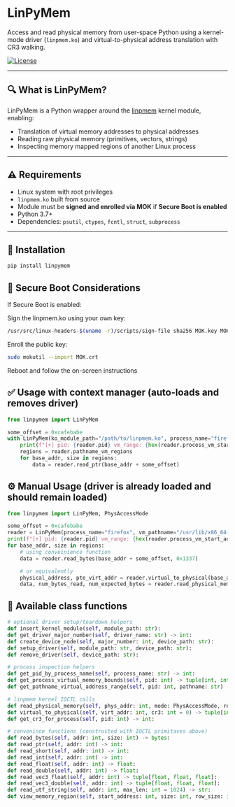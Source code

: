# LinPyMem

Access and read physical memory from user-space Python using a kernel-mode driver (`linpmem.ko`) and virtual-to-physical address translation with CR3 walking.

[![License](https://img.shields.io/badge/license-MIT-blue.svg)](LICENSE)

---

## 🔍 What is LinPyMem?

LinPyMem is a Python wrapper around the [linpmem](https://github.com/Velocidex/Linpmem) kernel module, enabling:
- Translation of virtual memory addresses to physical addresses
- Reading raw physical memory (primitives, vectors, strings)
- Inspecting memory mapped regions of another Linux process

---

## ⚠️ Requirements

- Linux system with root privileges
- `linpmem.ko` built from source
- Module must be **signed and enrolled via MOK** if **Secure Boot is enabled**
- Python 3.7+
- Dependencies: `psutil`, `ctypes`, `fcntl`, `struct`, `subprocess`

---

## 🔧 Installation

```bash
pip install linpymem
```

## 🔐 Secure Boot Considerations

If Secure Boot is enabled:

  Sign the linpmem.ko using your own key:
  ```bash
  /usr/src/linux-headers-$(uname -r)/scripts/sign-file sha256 MOK.key MOK.crt linpmem.ko
  ```
  
  Enroll the public key:
  ```bash
  sudo mokutil --import MOK.crt
  ```
  
  Reboot and follow the on-screen instructions

## ✅ Usage with context manager (auto-loads and removes driver)
```python
from linpymem import LinPyMem

some_offset = 0xcafebabe
with LinPyMem(ko_module_path="/path/to/linpmem.ko", process_name="firefox", vm_pathname="/usr/lib/x86_64-linux-gnu/libc.so.6") as reader:
    print(f"[+] pid: {reader.pid} vm_range: {hex(reader.process_vm_start_addr)}-{hex(reader.process_vm_end_addr)} size: {hex(reader.process_vm_size)} cr3: {hex(reader.cr3)}")
    regions = reader.pathname_vm_regions
    for base_addr, size in regions:
        data = reader.read_ptr(base_addr + some_offset)
```

## ⚙️ Manual Usage (driver is already loaded and should remain loaded)

```python
from linpymem import LinPyMem, PhysAccessMode

some_offset = 0xcafebabe
reader = LinPyMem(process_name="firefox", vm_pathname="/usr/lib/x86_64-linux-gnu/libc.so.6")
print(f"[+] pid: {reader.pid} vm_range: {hex(reader.process_vm_start_addr)}-{hex(reader.process_vm_end_addr)} size: {hex(reader.process_vm_size)} cr3: {hex(reader.cr3)}")
for base_addr, size in regions:
    # using conveinience function
    data = reader.read_bytes(base_addr + some_offset, 0x1337)

    # or equivalently
    physical_address, pte_virt_addr = reader.virtual_to_physical(base_addr + some_offset, reader.cr3)
    data, num_bytes_read, num_expected_bytes = reader.read_physical_memory(physical_address, PhysAccessMode.PHYS_BUFFER_READ, 0x1337)
```

## 🧭 Available class functions
```python
# optional driver setup/teardown helpers
def insert_kernel_module(self, module_path: str):
def get_driver_major_number(self, driver_name: str) -> int:
def create_device_node(self, major_number: int, device_path: str):
def setup_driver(self, module_path: str, device_path: str):
def remove_driver(self, device_path: str):

# process inspection helpers
def get_pid_by_process_name(self, process_name: str) -> int:
def get_process_virtual_memory_bounds(self, pid: int) -> tuple[int, int, int]:
def get_pathname_virtual_address_range(self, pid: int, pathname: str) -> list[tuple[int, int]]:

# linpmem kernel IOCTL calls
def read_physical_memory(self, phys_addr: int, mode: PhysAccessMode, readbuffer_size: int = 0) -> tuple:
def virtual_to_physical(self, virt_addr: int, cr3: int = 0) -> tuple[int, int]:
def get_cr3_for_process(self, pid: int) -> int:

# convenince functions (constructed with IOCTL primitaves above)
def read_bytes(self, addr: int, size: int) -> bytes:
def read_ptr(self, addr: int) -> int:
def read_short(self, addr: int) -> int:
def read_int(self, addr: int) -> int:
def read_float(self, addr: int) -> float:
def read_double(self, addr: int) -> float:
def read_vec3_float(self, addr: int) -> tuple[float, float, float]:
def read_vec3_double(self, addr: int) -> tuple[float, float, float]:
def read_utf_string(self, addr: int, max_len: int = 1024) -> str:
def view_memory_region(self, start_address: int, size: int, row_size: int = 16):
```
